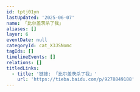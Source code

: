 ```yaml
---
id: tptj01yn
lastUpdated: '2025-06-07'
name: 「比尔盖茨杀了我」
aliases: []
layer: 6
eventDate: null
categoryId: cat_X3JSNomc
tagIds: []
timelineEvents: []
relations: []
titledLinks:
  - title: '链接: 「比尔盖茨杀了我」'
    url: 'https://tieba.baidu.com/p/9278849188'
---
```


